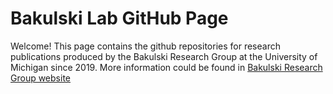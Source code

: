 # Bakulski Lab GitHub Page

Welcome! This page contains the github repositories for research publications produced by the Bakulski Research Group at the University of Michigan since 2019. More information could be found in [Bakulski Research Group website](https://sites.google.com/umich.edu/bakulskiresearch/home)
